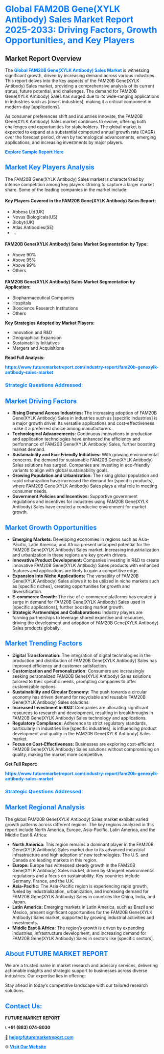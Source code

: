 <h1 style="color: #007BFF;">Global FAM20B Gene(XYLK Antibody) Sales Market Report 2025-2033: Driving Factors, Growth Opportunities, and Key Players</h1>

<section id="overview">
<h2>Market Report Overview</h2>
<p>The <a href="https://www.futuremarketreport.com/industry-report/fam20b-genexylk-antibody-sales-market" style="color: #007BFF; text-decoration: none;"><strong>Global FAM20B Gene(XYLK Antibody) Sales Market</strong></a> is witnessing significant growth, driven by increasing demand across various industries. This report delves into the key aspects of the FAM20B Gene(XYLK Antibody) Sales market, providing a comprehensive analysis of its current status, future potential, and challenges. The demand for FAM20B Gene(XYLK Antibody) Sales has surged due to its wide-ranging applications in industries such as [insert industries], making it a critical component in modern-day [applications].</p>
<p>As consumer preferences shift and industries innovate, the FAM20B Gene(XYLK Antibody) Sales market continues to evolve, offering both challenges and opportunities for stakeholders. The global market is expected to expand at a substantial compound annual growth rate (CAGR) over the forecast period, driven by technological advancements, emerging applications, and increasing investments by major players.</p>
</section>

<section id="overview">
<p><a href="https://www.futuremarketreport.com/request-sample/reportId=109035" style="color: #007BFF; text-decoration: none;"><strong>Explore Sample Report Here</strong></a></p>
</section>

<section id="key-players">
<h2 style="color: #007BFF;">Market Key Players Analysis</h2>
<p>The FAM20B Gene(XYLK Antibody) Sales market is characterized by intense competition among key players striving to capture a larger market share. Some of the leading companies in the market include:</p>
<h4>Key Players Covered in the FAM20B Gene(XYLK Antibody) Sales Report:</h4>
<ul><li>Abbexa Ltd(UK)</li><li>Novus Biologicals(US)</li><li>Biobyt(UK)</li><li>Atlas Antibodies(SE)</li><li>...</li></ul>
<h4>FAM20B Gene(XYLK Antibody) Sales Market Segmentation by Type:</h4>
<ul><li>Above 90%</li><li>Above 95%</li><li>Above 99%</li><li>Others</li></ul>

<h4>FAM20B Gene(XYLK Antibody) Sales Market Segmentation by Application:</h4>
<ul><li>Biopharmaceutical Companies</li><li>Hospitals</li><li>Bioscience Research Institutions</li><li>Others</li></ul>
<p><strong>Key Strategies Adopted by Market Players:</strong></p>
<ul>
<li>Innovation and R&D</li>
<li>Geographical Expansion</li>
<li>Sustainability Initiatives</li>
<li>Mergers and Acquisitions</li>
</ul>
</section>

<section>
<p><strong>Read Full Analysis: </strong></p><a href="https://www.futuremarketreport.com/industry-report/fam20b-genexylk-antibody-sales-market" style="color: #007BFF; text-decoration: none;"><strong>https://www.futuremarketreport.com/industry-report/fam20b-genexylk-antibody-sales-market</strong></a>
<h3 style="color: #007BFF;">Strategic Questions Addressed:</h3>
</section>

<section id="driving-factors">
<h2 style="color: #007BFF;">Market Driving Factors</h2>
<ul>
<li><strong>Rising Demand Across Industries:</strong> The increasing adoption of FAM20B Gene(XYLK Antibody) Sales in industries such as [specific industries] is a major growth driver. Its versatile applications and cost-effectiveness make it a preferred choice among manufacturers.</li>
<li><strong>Technological Advancements:</strong> Continuous innovations in production and application technologies have enhanced the efficiency and performance of FAM20B Gene(XYLK Antibody) Sales, further boosting market demand.</li>
<li><strong>Sustainability and Eco-Friendly Initiatives:</strong> With growing environmental concerns, the demand for sustainable FAM20B Gene(XYLK Antibody) Sales solutions has surged. Companies are investing in eco-friendly variants to align with global sustainability goals.</li>
<li><strong>Growing Population and Urbanization:</strong> The rising global population and rapid urbanization have increased the demand for [specific products], where FAM20B Gene(XYLK Antibody) Sales plays a vital role in meeting consumer needs.</li>
<li><strong>Government Policies and Incentives:</strong> Supportive government regulations and incentives for industries using FAM20B Gene(XYLK Antibody) Sales have created a conducive environment for market growth.</li>
</ul>
</section>

<section id="growth-opportunities">
<h2 style="color: #007BFF;">Market Growth Opportunities</h2>
<ul>
<li><strong>Emerging Markets:</strong> Developing economies in regions such as Asia-Pacific, Latin America, and Africa present untapped potential for the FAM20B Gene(XYLK Antibody) Sales market. Increasing industrialization and urbanization in these regions are key growth drivers.</li>
<li><strong>Innovative Product Development:</strong> Companies investing in R&D to create innovative FAM20B Gene(XYLK Antibody) Sales products with enhanced features and applications are likely to gain a competitive edge.</li>
<li><strong>Expansion into Niche Applications:</strong> The versatility of FAM20B Gene(XYLK Antibody) Sales allows it to be utilized in niche markets such as [specific niches], creating opportunities for growth and diversification.</li>
<li><strong>E-commerce Growth:</strong> The rise of e-commerce platforms has created a surge in demand for FAM20B Gene(XYLK Antibody) Sales used in [specific applications], further boosting market growth.</li>
<li><strong>Strategic Partnerships and Collaborations:</strong> Industry players are forming partnerships to leverage shared expertise and resources, driving the development and adoption of FAM20B Gene(XYLK Antibody) Sales products globally.</li>
</ul>
</section>

<section id="trending-factors">
<h2 style="color: #007BFF;">Market Trending Factors</h2>
<ul>
<li><strong>Digital Transformation:</strong> The integration of digital technologies in the production and distribution of FAM20B Gene(XYLK Antibody) Sales has improved efficiency and customer satisfaction.</li>
<li><strong>Customization and Personalization:</strong> Consumers are increasingly seeking personalized FAM20B Gene(XYLK Antibody) Sales solutions tailored to their specific needs, prompting companies to offer customizable options.</li>
<li><strong>Sustainability and Circular Economy:</strong> The push towards a circular economy has driven demand for recyclable and reusable FAM20B Gene(XYLK Antibody) Sales solutions.</li>
<li><strong>Increased Investment in R&D:</strong> Companies are allocating significant resources to research and development, resulting in breakthroughs in FAM20B Gene(XYLK Antibody) Sales technology and applications.</li>
<li><strong>Regulatory Compliance:</strong> Adherence to strict regulatory standards, particularly in industries like [specific industries], is influencing product development and quality in the FAM20B Gene(XYLK Antibody) Sales market.</li>
<li><strong>Focus on Cost-Effectiveness:</strong> Businesses are exploring cost-efficient FAM20B Gene(XYLK Antibody) Sales solutions without compromising on quality, making the market more competitive.</li>
</ul>
</section>

<section>
<p><strong>Get Full Report: </strong></p><a href="https://www.futuremarketreport.com/industry-report/fam20b-genexylk-antibody-sales-market" style="color: #007BFF; text-decoration: none;"><strong>https://www.futuremarketreport.com/industry-report/fam20b-genexylk-antibody-sales-market</strong></a>
<h3 style="color: #007BFF;">Strategic Questions Addressed:</h3>
</section>


<section id="regional-analysis">
<h2 style="color: #007BFF;">Market Regional Analysis</h2>
<p>The global FAM20B Gene(XYLK Antibody) Sales market exhibits varied growth patterns across different regions. The key regions analyzed in this report include North America, Europe, Asia-Pacific, Latin America, and the Middle East & Africa:</p>
<ul>
<li><strong>North America:</strong> This region remains a dominant player in the FAM20B Gene(XYLK Antibody) Sales market due to its advanced industrial infrastructure and high adoption of new technologies. The U.S. and Canada are leading markets in this region.</li>
<li><strong>Europe:</strong> Europe has witnessed steady growth in the FAM20B Gene(XYLK Antibody) Sales market, driven by stringent environmental regulations and a focus on sustainability. Key countries include Germany, France, and the U.K.</li>
<li><strong>Asia-Pacific:</strong> The Asia-Pacific region is experiencing rapid growth, fueled by industrialization, urbanization, and increasing demand for FAM20B Gene(XYLK Antibody) Sales in countries like China, India, and Japan.</li>
<li><strong>Latin America:</strong> Emerging markets in Latin America, such as Brazil and Mexico, present significant opportunities for the FAM20B Gene(XYLK Antibody) Sales market, supported by growing industrial activities and investments.</li>
<li><strong>Middle East & Africa:</strong> The region’s growth is driven by expanding industries, infrastructure development, and increasing demand for FAM20B Gene(XYLK Antibody) Sales in sectors like [specific sectors].</li>
</ul>
</section>

<footer>
<h2 style="color: #007BFF;">About FUTURE MARKET REPORT</h2>
<p>We are a trusted name in market research and advisory services, delivering actionable insights and strategic support to businesses across diverse industries. Our expertise lies in offering:</p>

<p>Stay ahead in today’s competitive landscape with our tailored research solutions.</p>

<h2 style="color: #007BFF;">Contact Us:</h2>
<p><strong>FUTURE MARKET REPORT</strong></p>
<p>📞 <strong>+91 (883) 074-8030</strong></p>
<p>📧 <strong><a href="mailto:help@futuremarketreport.com" style="color: #007BFF;">help@futuremarketreport.com</a></strong></p>
<p>🌐 <strong><a href="https://www.futuremarketreport.com/" style="color: #007BFF;">Visit Our Website</a></strong></p>
</footer>